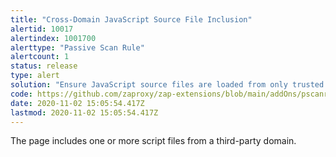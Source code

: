 ```yaml
---
title: "Cross-Domain JavaScript Source File Inclusion"
alertid: 10017
alertindex: 1001700
alerttype: "Passive Scan Rule"
alertcount: 1
status: release
type: alert
solution: "Ensure JavaScript source files are loaded from only trusted sources, and the sources can't be controlled by end users of the application."
code: https://github.com/zaproxy/zap-extensions/blob/main/addOns/pscanrules/src/main/java/org/zaproxy/zap/extension/pscanrules/CrossDomainScriptInclusionScanRule.java
date: 2020-11-02 15:05:54.417Z
lastmod: 2020-11-02 15:05:54.417Z
---
```

The page includes one or more script files from a third-party domain.
